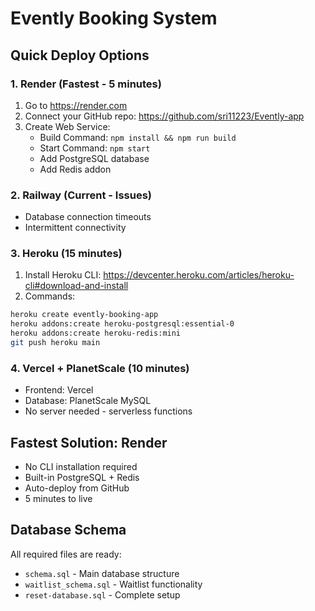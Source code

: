 # Evently Booking System

## Quick Deploy Options

### 1. Render (Fastest - 5 minutes)
1. Go to https://render.com
2. Connect your GitHub repo: https://github.com/sri11223/Evently-app
3. Create Web Service:
   - Build Command: `npm install && npm run build`
   - Start Command: `npm start`
   - Add PostgreSQL database
   - Add Redis addon

### 2. Railway (Current - Issues)
- Database connection timeouts
- Intermittent connectivity

### 3. Heroku (15 minutes)
1. Install Heroku CLI: https://devcenter.heroku.com/articles/heroku-cli#download-and-install
2. Commands:
```bash
heroku create evently-booking-app
heroku addons:create heroku-postgresql:essential-0
heroku addons:create heroku-redis:mini
git push heroku main
```

### 4. Vercel + PlanetScale (10 minutes)
- Frontend: Vercel
- Database: PlanetScale MySQL
- No server needed - serverless functions

## Fastest Solution: Render
- No CLI installation required
- Built-in PostgreSQL + Redis
- Auto-deploy from GitHub
- 5 minutes to live

## Database Schema
All required files are ready:
- `schema.sql` - Main database structure
- `waitlist_schema.sql` - Waitlist functionality
- `reset-database.sql` - Complete setup